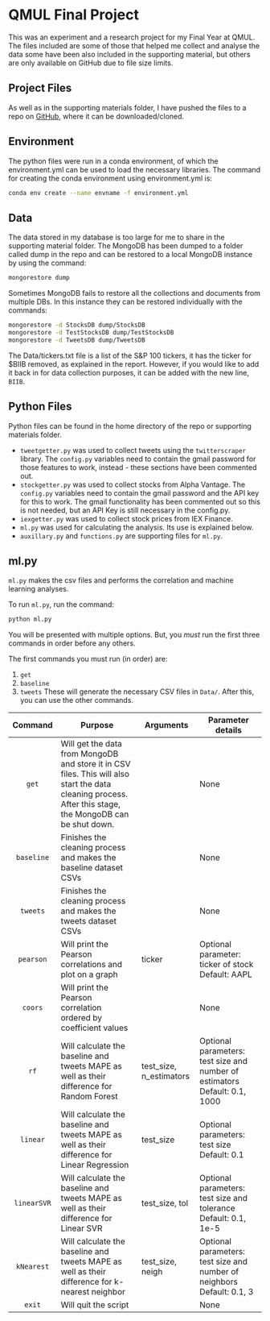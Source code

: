 # QMUL Final Project
This was an experiment and a research project for my Final Year at QMUL. The files included are some of those that helped me collect and analyse the data some have been also included in the supporting material, but others are only available on GitHub due to file size limits.

## Project Files
As well as in the supporting materials folder, I have pushed the files to a repo on [GitHub](https://github.com/DavidSint/Final-Project), where it can be downloaded/cloned.

## Environment
The python files were run in a conda environment, of which the environment.yml can be used to load the necessary libraries. The command for creating the conda environment using environment.yml is:
```bash
conda env create --name envname -f environment.yml
```

## Data
The data stored in my database is too large for me to share in the supporting material folder. The MongoDB has been dumped to a folder called dump in the repo and can be restored to a local MongoDB instance by using the command:
```bash
mongorestore dump
```
Sometimes MongoDB fails to restore all the collections and documents from multiple DBs. In this instance they can be restored individually with the commands:
```bash
mongorestore -d StocksDB dump/StocksDB
mongorestore -d TestStocksDB dump/TestStocksDB
mongorestore -d TweetsDB dump/TweetsDB
```

The Data/tickers.txt file is a list of the S&P 100 tickers, it has the ticker for $BIIB removed, as explained in the report. However, if you would like to add it back in for data collection purposes, it can be added with the new line, `BIIB`.

## Python Files
Python files can be found in the home directory of the repo or supporting materials folder.

* `tweetgetter.py` was used to collect tweets using the `twitterscraper` library. The `config.py` variables need to contain the gmail password for those features to work, instead - these sections have been commented out.
* `stockgetter.py` was used to collect stocks from Alpha Vantage. The `config.py` variables need to contain the gmail password and the API key for this to work. The gmail functionality has been commented out so this is not needed, but an API Key is still necessary in the config.py.
* `iexgetter.py` was used to collect stock prices from IEX Finance.
* `ml.py` was used for calculating the analysis. Its use is explained below.
* `auxillary.py` and `functions.py` are supporting files for `ml.py`.

## ml.py
`ml.py` makes the csv files and performs the correlation and machine learning analyses.

To run `ml.py`, run the command:
```bash
python ml.py
```
You will be presented with multiple options. But, you *must* run the first three commands in order before any others.

The first commands you must run (in order) are:
1. `get`
2. `baseline`
3. `tweets`
These will generate the necessary CSV files in `Data/`. After this, you can use the other commands.



| Command | Purpose | Arguments | Parameter details |
|:---:|---|---|---|
| `get` | Will get the data from MongoDB and store it in CSV files. This will also start the data cleaning process. After this stage, the MongoDB can be shut down. | | None |
| `baseline` | Finishes the cleaning process and makes the baseline dataset CSVs | | None |
| `tweets` | Finishes the cleaning process and makes the tweets dataset CSVs | | None |
| `pearson` | Will print the Pearson correlations and plot on a graph | ticker | Optional parameter: ticker of stock Default: AAPL |
| `coors` | Will print the Pearson correlation ordered by coefficient values | | None |
| `rf` | Will calculate the baseline and tweets MAPE as well as their difference for Random Forest | test_size, n_estimators | Optional parameters: test size and number of estimators Default: 0.1, 1000 |
| `linear` | Will calculate the baseline and tweets MAPE as well as their difference for Linear Regression | test_size | Optional parameters: test size Default: 0.1 |
| `linearSVR` | Will calculate the baseline and tweets MAPE as well as their difference for Linear SVR | test_size, tol | Optional parameters: test size and tolerance Default: 0.1, 1e-5 |
| `kNearest` | Will calculate the baseline and tweets MAPE as well as their difference for k-nearest neighbor | test_size, neigh | Optional parameters: test size and number of neighbors Default: 0.1, 3 |
| `exit` | Will quit the script | | None |